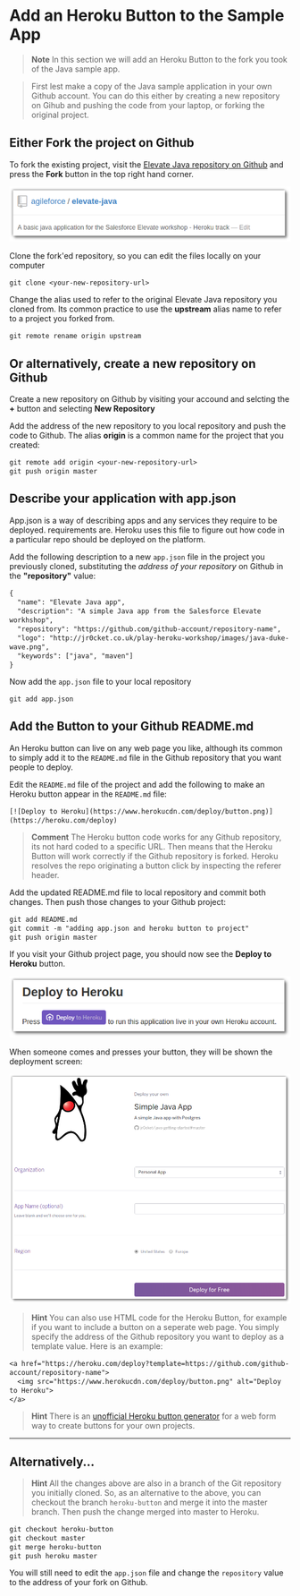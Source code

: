 # Add an Heroku Button to the Sample App

> **Note**  In this section we will add an Heroku Button to the fork you took of the Java sample app. 

>   First lest make a copy of the Java sample application in your own Github account.  You can do this either by creating a new repository on Gihub and pushing the code from your laptop, or forking the original project.

## Either Fork the project on Github 

  To fork the existing project, visit the [Elevate Java repository on Github](https://github.com/agileforce/elevate-java) and press the **Fork** button in the top right hand corner.

![Heroku elevate java - Github page](../images/github-elevate-java-page.png)

  Clone the fork'ed repository, so you can edit the files locally on your computer
  
    git clone <your-new-repository-url>

  Change the alias used to refer to the original Elevate Java repository you cloned from.  Its common practice to use the **upstream** alias name to refer to a project you forked from.
  
    git remote rename origin upstream


## Or alternatively, create a new repository on Github 

  Create a new repository on Github by visiting your accound and selcting the **+** button and selecting **New Repository**  
  
  Add the address of the new repository to you local repository and push the code to Github.  The alias **origin** is a common name for the project that you created:

    git remote add origin <your-new-repository-url>
    git push origin master  


## Describe your application with app.json      

  App.json is a way of describing apps and any services they require to be deployed. requirements are. Heroku uses this file to figure out how code in a particular repo should be deployed on the platform. 
  
  Add the following description to a new `app.json` file in the project you previously cloned, substituting the _address of your repository_ on Github in the **"repository"** value:
  
    {
      "name": "Elevate Java app",
      "description": "A simple Java app from the Salesforce Elevate workhshop",
      "repository": "https://github.com/github-account/repository-name",
      "logo": "http://jr0cket.co.uk/play-heroku-workshop/images/java-duke-wave.png",
      "keywords": ["java", "maven"]
    }

 
  Now add the `app.json` file to your local repository 
  
    git add app.json


## Add the Button to your Github README.md 

  An Heroku button can live on any web page you like, although its common to simply add it to the `README.md` file in the Github repository that you want people to deploy.

  Edit the `README.md` file of the project and add the following to make an Heroku button appear in the `README.md` file:

```
[![Deploy to Heroku](https://www.herokucdn.com/deploy/button.png)](https://heroku.com/deploy)
```

> **Comment** The Heroku button code works for any Github repository, its not hard coded to a specific URL. Then means that the Heroku Button will work correctly if the Github repository is forked.  Heroku resolves the repo originating a button click by inspecting the referer header. 


  Add the updated README.md file to local repository and commit both changes.  Then push those changes to your Github project:

    git add README.md
    git commit -m "adding app.json and heroku button to project"
    git push origin master

  If you visit your Github project page, you should now see the **Deploy to Heroku** button.
  
![Heroku button in Github project](../images/heroku-button-app-sample-java-button-added.png)

  When someone comes and presses your button, they will be shown the deployment screen:
  
![Heroku Button - deploy page](../images/heroku-button-app-simple-java-logo.png)


> **Hint**  You can also use HTML code for the Heroku Button, for example if you want to include a button on a seperate web page.  You simply specify the address of the Github repository you want to deploy as a template value.  Here is an example:

```
<a href="https://heroku.com/deploy?template=https://github.com/github-account/repository-name">
  <img src="https://www.herokucdn.com/deploy/button.png" alt="Deploy to Heroku">
</a>
```

> **Hint**  There is an [unofficial Heroku button generator](https://www.expeditedssl.com/heroku-button-maker) for a web form way to create buttons for your own projects.

--- 

## Alternatively...

> **Hint** All the changes above are also in a branch of the Git repository you initially cloned.  So, as an alternative to the above, you can checkout the branch `heroku-button` and merge it into the master branch.  Then push the change merged into master to Heroku.

    git checkout heroku-button
    git checkout master
    git merge heroku-button
    git push heroku master

You will still need to edit the `app.json` file and change the `repository` value to the address of your fork on Github.
